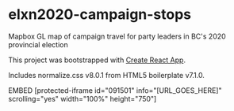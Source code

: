 # elxn2020-campaign-stops
Mapbox GL map of campaign travel for party leaders in BC's 2020 provincial election


This project was bootstrapped with [Create React App](https://github.com/facebook/create-react-app).

Includes normalize.css v8.0.1 from HTML5 boilerplate v7.1.0.

EMBED
[protected-iframe id="091501" info="[URL_GOES_HERE]" scrolling="yes" width="100%" height="750"]